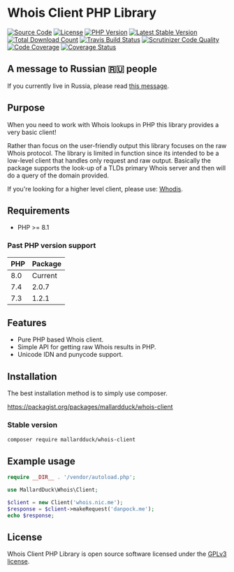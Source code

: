 # Whois Client PHP Library
[![Source Code](https://img.shields.io/static/v1?label=source&message=mallardduck/php-whois-client&color=blue&style=for-the-badge)](https://packagist.org/packages/mallardduck/whois-client)
[![License](https://img.shields.io/packagist/l/mallardduck/whois-client?style=for-the-badge)](https://packagist.org/packages/mallardduck/whois-client)
[![PHP Version](https://img.shields.io/packagist/php-v/mallardduck/whois-client.svg?style=for-the-badge)](https://packagist.org/packages/mallardduck/whois-client)
[![Latest Stable Version](https://img.shields.io/packagist/v/mallardduck/whois-client?logo=packagist&label=Release&style=for-the-badge)](https://packagist.org/packages/mallardduck/whois-client)
[![Total Download Count](https://img.shields.io/packagist/dt/mallardduck/whois-client?logo=packagist&style=for-the-badge)](https://packagist.org/packages/mallardduck/whois-client/stats)
[![Travis Build Status](https://img.shields.io/travis/mallardduck/php-whois-client?logo=travis&style=for-the-badge)](https://travis-ci.org/mallardduck/php-whois-client)
[![Scrutinizer Code Quality](https://img.shields.io/scrutinizer/quality/g/mallardduck/php-whois-client?logo=scrutinizer&style=for-the-badge)](https://scrutinizer-ci.com/g/mallardduck/php-whois-client/?branch=master)
[![Code Coverage](https://img.shields.io/scrutinizer/coverage/g/mallardduck/php-whois-client?logo=scrutinizer&style=for-the-badge)](https://scrutinizer-ci.com/g/mallardduck/php-whois-client/?branch=master)
[![Coverage Status](https://img.shields.io/coveralls/github/mallardduck/php-whois-client?logo=coveralls&style=for-the-badge)](https://coveralls.io/github/mallardduck/php-whois-client?branch=master)

## A message to Russian 🇷🇺 people

If you currently live in Russia, please read [this message](./ToRussianPeople.md).

## Purpose

When you need to work with Whois lookups in PHP this library provides a very basic client!

Rather than focus on the user-friendly output this library focuses on the raw Whois protocol. The library is limited in
function since its intended to be a low-level client that handles only request and raw output. Basically the package
supports the look-up of a TLDs primary Whois server and then will do a query of the domain provided.

If you're looking for a higher level client, please use: [Whodis](https://github.com/mallardduck/whodis).

## Requirements
* PHP >= 8.1

### Past PHP version support
| PHP | Package |
|-----|---------|
| 8.0 | Current |
| 7.4 | 2.0.7   |
| 7.3 | 1.2.1   |


## Features
* Pure PHP based Whois client.
* Simple API for getting raw Whois results in PHP.
* Unicode IDN and punycode support.

## Installation
The best installation method is to simply use composer.

https://packagist.org/packages/mallardduck/whois-client

### Stable version

```bash
composer require mallardduck/whois-client
```

## Example usage

```php
require __DIR__ . '/vendor/autoload.php';

use MallardDuck\Whois\Client;

$client = new Client('whois.nic.me');
$response = $client->makeRequest('danpock.me');
echo $response;
```

## License

Whois Client PHP Library is open source software licensed under the [GPLv3 license](LICENSE).
